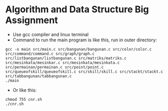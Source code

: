# Algorithm and Data Structure Big Assignment
* Use gcc compiler and linux terminal
* Command to run the main program is like this, run in outer directory:
```
gcc -o main src/main.c src/bangunan/bangunan.c src/color/color.c src/command/command.c src/graph/graph.c src/listbangunan/listbangunan.c src/matriks/matriks.c src/mesinkata/mesinkar.c src/mesinkata/mesinkata.c src/permainan/permainan.c src/point/point.c src/queueofskill/queueofskill.c src/skill/skill.c src/stackt/stackt.c src/tabbangunan/tabbangunan.c
./main
```
* Or like this:
```
chmod 755 cnr.sh
./cnr.sh
```
